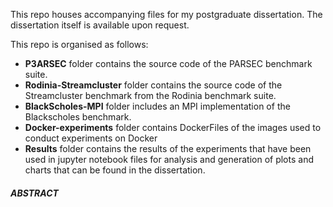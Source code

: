This repo houses accompanying files for my postgraduate dissertation. The dissertation itself is available upon request.

This repo is organised as follows:

* **P3ARSEC** folder contains the source code of the PARSEC benchmark suite.
* **Rodinia-Streamcluster** folder contains the source code of the Streamcluster benchmark from the Rodinia benchmark suite.
* **BlackScholes-MPI** folder includes an MPI implementation of the Blackscholes benchmark.
* **Docker-experiments** folder contains DockerFiles of the images used to conduct experiments on Docker
* **Results** folder contains the results of the experiments that have been used in jupyter notebook files for analysis and generation of plots and charts that can be found in the dissertation.

##### ABSTRACT
